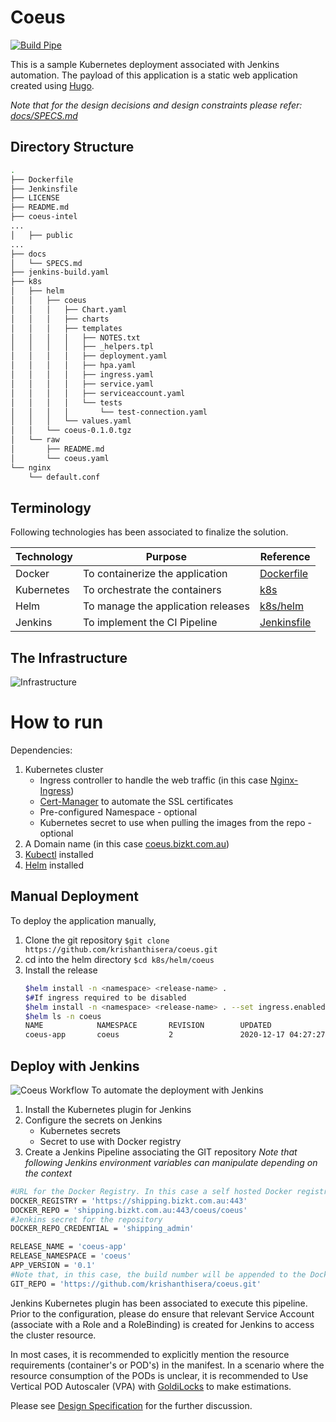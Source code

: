 # Coeus
[![Build Pipe][jenkins-badge]][jenkins]

This is a sample Kubernetes deployment associated with Jenkins automation. The payload of this application is a static web application created using [Hugo]. 

_Note that for the design decisions and design constraints please refer: [docs/SPECS.md]_

## Directory Structure
```sh
.
├── Dockerfile
├── Jenkinsfile
├── LICENSE
├── README.md
├── coeus-intel
...
│   ├── public
...
├── docs
│   └── SPECS.md
├── jenkins-build.yaml
├── k8s
│   ├── helm
│   │   ├── coeus
│   │   │   ├── Chart.yaml
│   │   │   ├── charts
│   │   │   ├── templates
│   │   │   │   ├── NOTES.txt
│   │   │   │   ├── _helpers.tpl
│   │   │   │   ├── deployment.yaml
│   │   │   │   ├── hpa.yaml
│   │   │   │   ├── ingress.yaml
│   │   │   │   ├── service.yaml
│   │   │   │   ├── serviceaccount.yaml
│   │   │   │   └── tests
│   │   │   │       └── test-connection.yaml
│   │   │   └── values.yaml
│   │   └── coeus-0.1.0.tgz
│   └── raw
│       ├── README.md
│       └── coeus.yaml
└── nginx
    └── default.conf
```
## Terminology
Following technologies has been associated to finalize the solution.

| Technology | Purpose | Reference |
| ------ | ------ | ------ |
| Docker | To containerize the application | [Dockerfile] |
| Kubernetes | To orchestrate the containers | [k8s] |
| Helm | To manage the application releases | [k8s/helm] |
| Jenkins | To implement the CI Pipeline | [Jenkinsfile] |

## The Infrastructure
![Infrastructure][coeus-infra]


# How to run
Dependencies:
1. Kubernetes cluster
    - Ingress controller to handle the web traffic (in this case [Nginx-Ingress])
    - [Cert-Manager] to automate the SSL certificates
    - Pre-configured Namespace - optional
    - Kubernetes secret to use when pulling the images from the repo - optional
2. A Domain name (in this case [coeus.bizkt.com.au])
3. [Kubectl] installed
4. [Helm] installed

## Manual Deployment
To deploy the application manually,
1. Clone the git repository
`$git clone https://github.com/krishanthisera/coeus.git`
2. cd into the helm directory
`$cd k8s/helm/coeus`
3. Install the release
    ```sh
    $helm install -n <namespace> <release-name> .
    $#If ingress required to be disabled
    $helm install -n <namespace> <release-name> . --set ingress.enabled=false
    $helm ls -n coeus
    NAME            NAMESPACE       REVISION        UPDATED                                 STATUS          CHART           APP VERSION
    coeus-app       coeus           2               2020-12-17 04:27:27.718309171 +0000 UTC deployed        coeus-0.1.0     1.16.0  
    ```
## Deploy with Jenkins
![Coeus Workflow][coeus-workflow]
To automate the deployment with Jenkins
1. Install the Kubernetes plugin for Jenkins
2. Configure the secrets on Jenkins
    - Kubernetes secrets
    - Secret to use with Docker registry
3. Create a Jenkins Pipeline associating the GIT repository
_Note that following Jenkins environment variables can manipulate depending on the context_
```sh
#URL for the Docker Registry. In this case a self hosted Docker registry has been used.
DOCKER_REGISTRY = 'https://shipping.bizkt.com.au:443'
DOCKER_REPO = 'shipping.bizkt.com.au:443/coeus/coeus'
#Jenkins secret for the repository
DOCKER_REPO_CREDENTIAL = 'shipping_admin'

RELEASE_NAME = 'coeus-app' 
RELEASE_NAMESPACE = 'coeus'
APP_VERSION = '0.1'
#Note that, in this case, the build number will be appended to the Docker image's tag
GIT_REPO = 'https://github.com/krishanthisera/coeus.git'
``` 

Jenkins Kubernetes plugin has been associated to execute this pipeline. Prior to the configuration, please do ensure that relevant Service Account (associate with a Role and a RoleBinding)  is created for Jenkins to access the cluster resource.

In most cases, it is recommended to explicitly mention the resource requirements (container's or POD's) in the manifest. In a scenario where the resource consumption of the PODs is unclear, it is recommended to Use Vertical POD Autoscaler (VPA) with [GoldiLocks] to make estimations.

Please see [Design Specification] for the further discussion.

[jenkins-badge]: https://ci.bizkt.com.au/buildStatus/icon?job=coues%2Fmaster

[jenkins-pipeline]: https://i.ibb.co/8YxqbH0/coeus-pipeline.png
[coeus-infra]: https://i.ibb.co/Px8xtbZ/coeus-infra.png
[coeus-workflow]: https://i.ibb.co/r741pXn/coeus-workflow.png

[GoldiLocks]: https://github.com/FairwindsOps/goldilocks
[Hugo]: https://gohugo.io/getting-started/quick-start/
[Cert-Manager]: https://cert-manager.io/docs/
[coeus.bizkt.com.au]: https://coeus.bizkt.com.au/
[Kubectl]: https://kubernetes.io/docs/tasks/tools/install-kubectl/
[Helm]: https://helm.sh/
[helm-dir]: https://github.com/krishanthisera/coeus/tree/master/k8s/helm
[jenkins]: https://ci.bizkt.com.au/job/coues/
[Dockerfile]: https://github.com/krishanthisera/coeus/blob/master/Dockerfile
[k8s/helm]: https://github.com/krishanthisera/coeus/tree/master/k8s/helm 
[k8s]: https://github.com/krishanthisera/coeus/tree/master/k8s 
[Jenkinsfile]: https://github.com/krishanthisera/coeus/blob/master/Jenkinsfile
[jenkins-build.yaml]: https://github.com/krishanthisera/coeus/blob/master/jenkins-build.yaml
[coeus]: https://coeus.bizkt.com.au
[Nginx-Ingress]: https://kubernetes.github.io/ingress-nginx/
[Design Specification]: https://github.com/krishanthisera/coeus/tree/master/docs/SPECS.md 
[docs/SPECS.md]: https://github.com/krishanthisera/coeus/tree/master/docs/SPECS.md 
